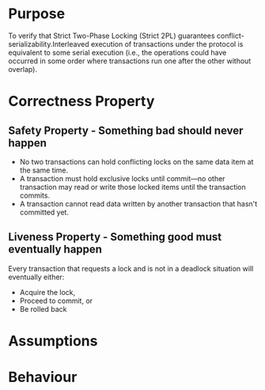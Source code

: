 # Purpose
To verify that Strict Two-Phase Locking (Strict 2PL) guarantees conflict-serializability.Interleaved execution of transactions under the protocol is equivalent to some serial execution (i.e., the operations could have occurred in some order where transactions run one after the other without overlap).

# Correctness Property

## Safety Property - Something bad should never happen
- No two transactions can hold conflicting locks on the same data item at the same time.
- A transaction must hold exclusive locks until commit—no other transaction may read or write those locked items until the transaction commits.
- A transaction cannot read data written by another transaction that hasn't committed yet.

## Liveness Property - Something good must eventually happen
Every transaction that requests a lock and is not in a deadlock situation will eventually either:

- Acquire the lock,
- Proceed to commit, or
- Be rolled back 


# Assumptions 

# Behaviour 



